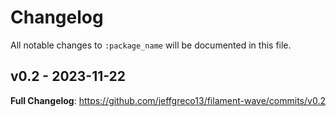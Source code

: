 # Changelog

All notable changes to `:package_name` will be documented in this file.

## v0.2 - 2023-11-22

**Full Changelog**: https://github.com/jeffgreco13/filament-wave/commits/v0.2
